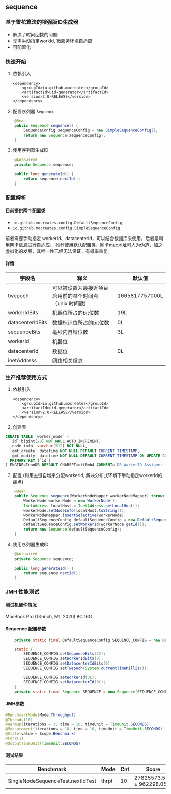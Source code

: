 ## sequence
### 基于雪花算法的增强版ID生成器
* 解决了时间回拨的问题
* 无需手动指定workId, 微服务环境自适应
* 可配置化

### 快速开始
1. 依赖引入
   ```
   <dependency>
       <groupId>io.github.mocreates</groupId>
       <artifactId>uid-generator</artifactId>
       <version>2.0-RELEASE</version>
   </dependency>
   ```
2. 配置序列器 `Sequence`
```java
    @Bean
    public Sequence sequence() {
        SequenceConfig sequenceConfig = new SimpleSequenceConfig();
        return new Sequence(sequenceConfig);
    }
```
3. 使用序列器生成ID
```java
    @Autowired
    private Sequence sequence;
    
    public long generateId() {
        return sequence.nextId();
    }
```

### 配置解析
#### 目前提供两个配置类 
* `io.github.mocreates.config.DefaultSequenceConfig`
* `io.github.mocreates.config.SimpleSequenceConfig`

前者需要手动指定 workerId、datacenterId，可以结合数据库来使用，后者是利用网卡信息进行自适应。
推荐使用默认配置类，网卡mac地址可人为伪造，加之虚拟化的发展，其唯一性已经无法保证，有概率重复。

#### 详情
| 字段名           | 释义                                                   | 默认值         |
| ---------------- | ------------------------------------------------------ | -------------- |
| twepoch          | 可以被设置为最接近项目启用前的某个时间点（unix 时间戳) | 1665817757000L |
| workerIdBits     | 机器位所占的bit位数                                    | 19L            |
| datacenterIdBits | 数据标识位所占的bit位数                                | 0L             |
| sequenceBits     | 毫秒内自增位数                                         | 3L             |
| workerId         | 机器位                                                 |                |
| datacenterId     | 数据位                                                 | 0L             |
| inetAddress      | 网络相关信息                                           |                |


### 生产推荐使用方式
1. 依赖引入
   ```
   <dependency>
       <groupId>io.github.mocreates</groupId>
       <artifactId>uid-generator</artifactId>
       <version>2.0-RELEASE</version>
   </dependency>
   ```
2. 创建表
```sql
CREATE TABLE `worker_node` (
  `id` bigint(20) NOT NULL AUTO_INCREMENT,
  `node_info` varchar(512) NOT NULL,
  `gmt_create` datetime NOT NULL DEFAULT CURRENT_TIMESTAMP,
  `gmt_modify` datetime NOT NULL DEFAULT CURRENT_TIMESTAMP ON UPDATE CURRENT_TIMESTAMP,
  PRIMARY KEY (`id`)
) ENGINE=InnoDB DEFAULT CHARSET=utf8mb4 COMMENT='DB WorkerID Assigner for UID Generator';
```
3. 配置 (利用主键自增来分配workerId, 解决分布式环境下手动指定workerId的痛点)
```java
    @Bean
    public Sequence sequence(WorkerNodeMapper workerNodeMapper) throws UnknownHostException {
        WorkerNode workerNode = new WorkerNode();
        InetAddress localHost = InetAddress.getLocalHost();
        workerNode.setNodeInfo(localHost.toString());
        workerNodeMapper.insertSelective(workerNode);
        DefaultSequenceConfig defaultSequenceConfig = new DefaultSequenceConfig();
        defaultSequenceConfig.setWorkerId(workerNode.getId());
        return new Sequence(defaultSequenceConfig);
    }
```
4. 使用序列器生成ID
```java
    @Autowired
    private Sequence sequence;
    
    public long generateId() {
        return sequence.nextId();
    }
```

### JMH 性能测试
#### 测试机硬件情况
MacBook Pro (13-inch, M1, 2020)  8C 16G
#### Sequence 配置参数
```java
    private static final DefaultSequenceConfig SEQUENCE_CONFIG = new DefaultSequenceConfig();

    static {
        SEQUENCE_CONFIG.setSequenceBits(22);
        SEQUENCE_CONFIG.setWorkerIdBits(0);
        SEQUENCE_CONFIG.setDatacenterIdBits(0);
        SEQUENCE_CONFIG.setTwepoch(System.currentTimeMillis());

        SEQUENCE_CONFIG.setWorkerId(0L);
        SEQUENCE_CONFIG.setDatacenterId(0L);
    }
    private static final Sequence SEQUENCE = new Sequence(SEQUENCE_CONFIG);
```
#### JMH参数
```java
@BenchmarkMode(Mode.Throughput)
@Threads(10)
@Warmup(iterations = 3, time = 10, timeUnit = TimeUnit.SECONDS)
@Measurement(iterations = 10, time = 10, timeUnit = TimeUnit.SECONDS)
@State(value = Scope.Benchmark)
@Fork(1)
@OutputTimeUnit(TimeUnit.SECONDS)
```
#### 测试结果
| Benchmark                         | Mode  | Cnt  | Score                     | Error | Units |
| --------------------------------- | ----- | ---- | ------------------------- | ----- | ----- |
| SingleNodeSequenceTest.nextIdTest | thrpt | 10   | 27825573.565 ± 962298.054 |       | ops/s |

